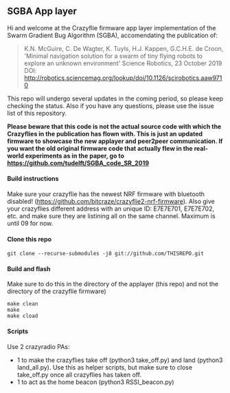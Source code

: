 ## SGBA App layer

Hi and welcome at the Crazyflie firmware app layer implementation of the Swarm Gradient Bug Algorithm (SGBA), accomendating the publication of:

> K.N. McGuire, C. De Wagter, K. Tuyls, H.J. Kappen, G.C.H.E. de Croon,
> 'Minimal navigation solution for a swarm of tiny flying robots to explore an unknown environment'
> Science Robotics, 23 October 2019 
> DOI: http://robotics.sciencemag.org/lookup/doi/10.1126/scirobotics.aaw9710

This repo will undergo several updates in the coming period, so please keep checking the status. Also if you have any questions, please use the issue list of this repository.

**Please beware that this code is not the actual source code with which the Crazyflies in the publication has flown with. This is just an updated firmware to showcase the new applayer and peer2peer communication. If you want the old original firmware code that actually flew in the real-world experiments as in the paper, go to https://github.com/tudelft/SGBA_code_SR_2019**

#### Build instructions

Make sure your crazyflie has the newest NRF firmware with bluetooth disabled! (https://github.com/bitcraze/crazyflie2-nrf-firmware). Also give your crazyflies different address with an unique ID: E7E7E701, E7E7E702, etc. and make sure they are listining all on the same channel. Maximum is until 09 for now.

#### Clone this repo

```git clone --recurse-submodules -j8 git://github.com/THISREPO.git```

#### Build and flash
Make sure to do this in the directory of the applayer (this repo) and not the directory of the crazyflie firmware)

```
make clean
make
make cload
```

#### Scripts
Use 2 crazyradio PAs: 
 - 1 to make the crazyflies take off (python3 take_off.py) and land (python3 land_all.py). Use this as helper scripts, but make sure to close take_off.py once all crazyflies has taken off.
 - 1 to act as the home beacon (python3 RSSI_beacon.py)

